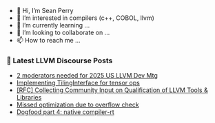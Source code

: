 - 👋 Hi, I’m Sean Perry
- 👀 I’m interested in compilers (c++, COBOL, llvm)
- 🌱 I’m currently learning ...
- 💞️ I’m looking to collaborate on ...
- 📫 How to reach me ...

<!---
s66perry/s66perry is a ✨ special ✨ repository because its `README.md` (this file) appears on your GitHub profile.
You can click the Preview link to take a look at your changes.
--->
### 📕 Latest LLVM Discourse Posts

<!-- DISCOURSE-LLVM:START -->
- [2 moderators needed for 2025 US LLVM Dev Mtg](https://discourse.llvm.org/t/2-moderators-needed-for-2025-us-llvm-dev-mtg/88701#post_1)
- [Implementing TilingInterface for tensor ops](https://discourse.llvm.org/t/implementing-tilinginterface-for-tensor-ops/87597#post_7)
- [[RFC] Collecting Community Input on Qualification of LLVM Tools &amp; Libraries](https://discourse.llvm.org/t/rfc-collecting-community-input-on-qualification-of-llvm-tools-libraries/88569#post_2)
- [Missed optimization due to overflow check](https://discourse.llvm.org/t/missed-optimization-due-to-overflow-check/88700#post_3)
- [Dogfood part 4: native compiler-rt](https://discourse.llvm.org/t/dogfood-part-4-native-compiler-rt/63683#post_2)
<!-- DISCOURSE-LLVM:END -->
